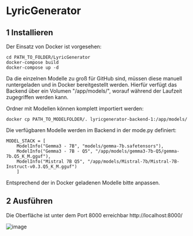 # LyricGenerator
 
## 1 Installieren
Der Einsatz von Docker ist vorgesehen:
```
cd PATH_TO_FOLDER/LyricGenerator
docker-compose build
docker-compose up -d
```

Da die einzelnen Modelle zu groß für GitHub sind, müssen diese manuell runtergeladen und in Docker bereitgestellt werden.
Hierfür verfügt das Backend über ein Volumen "/app/models/", worauf während der Laufzeit zugegriffen werden kann.

Ordner mit Modellen können komplett importiert werden:
```
docker cp PATH_TO_MODELFOLDER/. lyricgenerator-backend-1:/app/models/
```

Die verfügbaren Modelle werden im Backend in der mode.py definiert:
```
MODEL_STACK = [
    ModelInfo("Gemma3 - 7B", "models/gemma-7b.safetensors"),
    ModelInfo("Gemma3 - 7B - Q5", "/app/models/gemma3-7b-Q5/gemma-7b.Q5_K_M.gguf"),
    ModelInfo("Mistral 7B Q5", "/app/models/Mistral-7b/Mistral-7B-Instruct-v0.3.Q5_K_M.gguf")
    ]
```

Entsprechend der in Docker geladenen Modelle bitte anpassen.

## 2 Ausführen
Die Oberfläche ist unter dem Port 8000 erreichbar
http://localhost:8000/

![image](https://github.com/user-attachments/assets/0384d00e-6f84-449a-8cc4-cc2dea5bf5fa)
